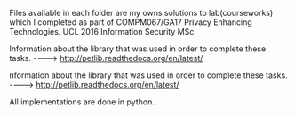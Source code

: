 Files available in each folder are my owns solutions to lab(courseworks) which I completed as part of COMPM067/GA17 Privacy Enhancing Technologies. UCL 2016 Information Security MSc


Information about the library that was used in order to complete these tasks.
---->         http://petlib.readthedocs.org/en/latest/


nformation about the library that was used in order to complete these tasks.
---->         http://petlib.readthedocs.org/en/latest/


All implementations are done in python.